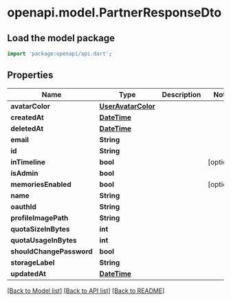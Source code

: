 # openapi.model.PartnerResponseDto

## Load the model package
```dart
import 'package:openapi/api.dart';
```

## Properties
Name | Type | Description | Notes
------------ | ------------- | ------------- | -------------
**avatarColor** | [**UserAvatarColor**](UserAvatarColor.md) |  | 
**createdAt** | [**DateTime**](DateTime.md) |  | 
**deletedAt** | [**DateTime**](DateTime.md) |  | 
**email** | **String** |  | 
**id** | **String** |  | 
**inTimeline** | **bool** |  | [optional] 
**isAdmin** | **bool** |  | 
**memoriesEnabled** | **bool** |  | [optional] 
**name** | **String** |  | 
**oauthId** | **String** |  | 
**profileImagePath** | **String** |  | 
**quotaSizeInBytes** | **int** |  | 
**quotaUsageInBytes** | **int** |  | 
**shouldChangePassword** | **bool** |  | 
**storageLabel** | **String** |  | 
**updatedAt** | [**DateTime**](DateTime.md) |  | 

[[Back to Model list]](../README.md#documentation-for-models) [[Back to API list]](../README.md#documentation-for-api-endpoints) [[Back to README]](../README.md)


